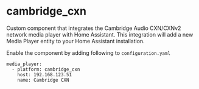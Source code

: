 # cambridge_cxn
Custom component that integrates the Cambridge Audio CXN/CXNv2 network media player with Home Assistant.
This integration will add a new Media Player entity to your Home Assistant installation.

Enable the component by adding following to `configuration.yaml`

```
media_player:
  - platform: cambridge_cxn
    host: 192.168.123.51
    name: Cambridge CXN
```
